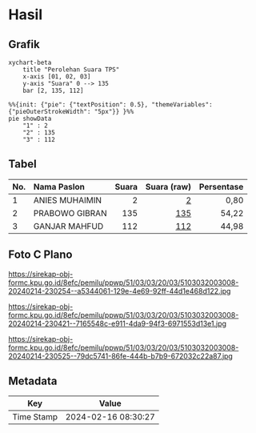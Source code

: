 # Hasil

## Grafik

```mermaid
xychart-beta
    title "Perolehan Suara TPS"
    x-axis [01, 02, 03]
    y-axis "Suara" 0 --> 135
    bar [2, 135, 112]
```

```mermaid
%%{init: {"pie": {"textPosition": 0.5}, "themeVariables": {"pieOuterStrokeWidth": "5px"}} }%%
pie showData
    "1" : 2
    "2" : 135
    "3" : 112
```

## Tabel

| No. | Nama Paslon    | Suara | Suara (raw) | Persentase |
|:--- |:-------------- | -----:| -----------:| ----------:|
| 1   | ANIES MUHAIMIN | 2     | [2][p-1]    | 0,80       |
| 2   | PRABOWO GIBRAN | 135   | [135][p-2]  | 54,22      |
| 3   | GANJAR MAHFUD  | 112   | [112][p-3]  | 44,98      |


[p-1]: https://github.com/gigit-pemilu/pemilu-2024-51-bali/blob/main/pilpres/hitung-suara/sub/51-bali/sub/03-badung/sub/03-abiansemal/sub/2003-sibanggede/sub/008-tps/sub/paslon-1.txt
[p-2]: https://github.com/gigit-pemilu/pemilu-2024-51-bali/blob/main/pilpres/hitung-suara/sub/51-bali/sub/03-badung/sub/03-abiansemal/sub/2003-sibanggede/sub/008-tps/sub/paslon-2.txt
[p-3]: https://github.com/gigit-pemilu/pemilu-2024-51-bali/blob/main/pilpres/hitung-suara/sub/51-bali/sub/03-badung/sub/03-abiansemal/sub/2003-sibanggede/sub/008-tps/sub/paslon-3.txt

## Foto C Plano

https://sirekap-obj-formc.kpu.go.id/8efc/pemilu/ppwp/51/03/03/20/03/5103032003008-20240214-230254--a5344061-129e-4e69-92ff-44d1e468d122.jpg

https://sirekap-obj-formc.kpu.go.id/8efc/pemilu/ppwp/51/03/03/20/03/5103032003008-20240214-230421--7165548c-e911-4da9-94f3-6971553d13e1.jpg

https://sirekap-obj-formc.kpu.go.id/8efc/pemilu/ppwp/51/03/03/20/03/5103032003008-20240214-230525--79dc5741-86fe-444b-b7b9-672032c22a87.jpg


## Metadata

| Key        | Value               |
| ---------- | ------------------- |
| Time Stamp | 2024-02-16 08:30:27 |




